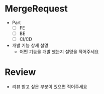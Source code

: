 # MergeRequest
- Part
  - [ ] FE
  - [ ] BE
  - [ ] CI/CD
- 개발 기능 상세 설명
  - 어떤 기능을 개발 했는지 설명을 적어주세요

# Review
- 리뷰 받고 싶은 부분이 있으면 적어주세요

